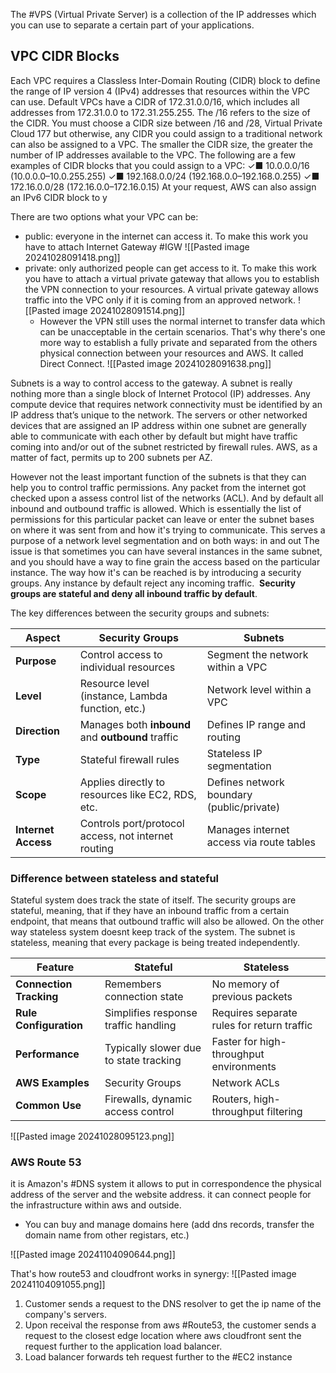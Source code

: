 The #VPS (Virtual Private Server) is a collection of the IP addresses which you can use to separate a certain part of your applications.

## VPC CIDR Blocks 
Each VPC requires a Classless Inter-Domain Routing (CIDR) block to define the range of IP version 4 (IPv4) addresses that resources within the VPC can use. Default VPCs have a CIDR of 172.31.0.0/16, which includes all addresses from 172.31.0.0 to 172.31.255.255. The /16 refers to the size of the CIDR. You must choose a CIDR size between /16 and /28, Virtual Private Cloud 177 but otherwise, any CIDR you could assign to a traditional network can also be assigned to a VPC. The smaller the CIDR size, the greater the number of IP addresses available to the VPC. The following are a few examples of CIDR blocks that you could assign to a VPC: ✓■ 10.0.0.0/16 (10.0.0.0–10.0.255.255) ✓■ 192.168.0.0/24 (192.168.0.0–192.168.0.255) ✓■ 172.16.0.0/28 (172.16.0.0–172.16.0.15) At your request, AWS can also assign an IPv6 CIDR block to y


There are two options what your VPC can be:
- public: everyone in the internet can access it. To make this work you have to attach Internet Gateway #IGW  ![[Pasted image 20241028091418.png]]
 - private: only authorized people can get access to it. To make this work you have to attach a  virtual private gateway that allows you to establish the VPN connection to your resources. 
   A virtual private gateway allows traffic into the VPC only if it is coming from an approved network.
   ![[Pasted image 20241028091514.png]]
   - However the VPN still uses the normal internet to transfer data which can be unacceptable in the certain scenarios. That's why there's one more way to establish a fully private and separated from the others physical connection between your resources and AWS. It called Direct Connect.
     ![[Pasted image 20241028091638.png]]

Subnets is a way to control access to the gateway.
A subnet is really nothing more than a single block of Internet Protocol (IP) addresses. Any compute device that requires network connectivity must be identified by an IP address that’s unique to the network. The servers or other networked devices that are assigned an IP address within one subnet are generally able to communicate with each other by default but might have traffic coming into and/or out of the subnet restricted by firewall rules.
AWS, as a matter of fact, permits up to 200 subnets per AZ.

However not the least important function of the subnets is that they can help you to control traffic permissions. Any packet from the internet got checked upon a assess control list of the networks (ACL). And by default all inbound and outbound traffic is allowed. Which is essentially the list of permissions for this particular packet can leave or enter the subnet bases on where it was sent from and how it's trying to communicate. This serves a purpose of a network level segmentation and on both ways: in and out
The issue is that sometimes you can have several instances in the same subnet, and you should have a way to fine grain the access based on the particular instance. The way how it's can be reached is by introducing a security groups. Any instance by default reject any incoming traffic. 
 **Security groups are stateful and deny all inbound traffic by default**.

The key differences between the security groups and subnets:

| Aspect              | Security Groups                                     | Subnets                                   |
| ------------------- | --------------------------------------------------- | ----------------------------------------- |
| **Purpose**         | Control access to individual resources              | Segment the network within a VPC          |
| **Level**           | Resource level (instance, Lambda function, etc.)    | Network level within a VPC                |
| **Direction**       | Manages both **inbound** and **outbound** traffic   | Defines IP range and routing              |
| **Type**            | Stateful firewall rules                             | Stateless IP segmentation                 |
| **Scope**           | Applies directly to resources like EC2, RDS, etc.   | Defines network boundary (public/private) |
| **Internet Access** | Controls port/protocol access, not internet routing | Manages internet access via route tables  |

### Difference between stateless and stateful

Stateful system does track the state of itself. The security groups are stateful, meaning, that if they have an inbound traffic from a certain endpoint, that means that outbound traffic will also be allowed. On the other way stateless system doesnt keep track of the system.  The subnet is stateless, meaning that every package is being treated independently. 

|Feature|Stateful|Stateless|
|---|---|---|
|**Connection Tracking**|Remembers connection state|No memory of previous packets|
|**Rule Configuration**|Simplifies response traffic handling|Requires separate rules for return traffic|
|**Performance**|Typically slower due to state tracking|Faster for high-throughput environments|
|**AWS Examples**|Security Groups|Network ACLs|
|**Common Use**|Firewalls, dynamic access control|Routers, high-throughput filtering|

![[Pasted image 20241028095123.png]]
### AWS Route 53

it is Amazon's #DNS system it allows to put in correspondence the physical address of the server and the website address.  it can connect people for the infrastructure within aws and outside.

- You can buy and manage domains here (add dns records, transfer the domain name from other registars, etc.)

![[Pasted image 20241104090644.png]]

That's how route53 and cloudfront works in synergy:
![[Pasted image 20241104091055.png]]

1. Customer sends a request to the DNS resolver to get the ip name of the company's servers. 
2. Upon receival the response from aws #Route53, the customer sends a request to the closest edge location where aws cloudfront sent the request further to the application load balancer.
3. Load balancer forwards teh request further to the #EC2 instance
